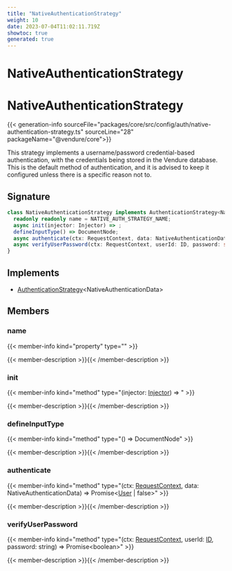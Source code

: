 ```yaml
---
title: "NativeAuthenticationStrategy"
weight: 10
date: 2023-07-04T11:02:11.719Z
showtoc: true
generated: true
---
```

<!-- This file was generated from the Vendure source. Do not modify. Instead, re-run the "docs:build" script -->

# NativeAuthenticationStrategy
<div class="symbol">


# NativeAuthenticationStrategy

{{< generation-info sourceFile="packages/core/src/config/auth/native-authentication-strategy.ts" sourceLine="28" packageName="@vendure/core">}}

This strategy implements a username/password credential-based authentication, with the credentials
being stored in the Vendure database. This is the default method of authentication, and it is advised
to keep it configured unless there is a specific reason not to.

## Signature

```TypeScript
class NativeAuthenticationStrategy implements AuthenticationStrategy<NativeAuthenticationData> {
  readonly readonly name = NATIVE_AUTH_STRATEGY_NAME;
  async init(injector: Injector) => ;
  defineInputType() => DocumentNode;
  async authenticate(ctx: RequestContext, data: NativeAuthenticationData) => Promise<User | false>;
  async verifyUserPassword(ctx: RequestContext, userId: ID, password: string) => Promise<boolean>;
}
```
## Implements

 * <a href='/typescript-api/auth/authentication-strategy#authenticationstrategy'>AuthenticationStrategy</a>&#60;NativeAuthenticationData&#62;


## Members

### name

{{< member-info kind="property" type=""  >}}

{{< member-description >}}{{< /member-description >}}

### init

{{< member-info kind="method" type="(injector: <a href='/typescript-api/common/injector#injector'>Injector</a>) => "  >}}

{{< member-description >}}{{< /member-description >}}

### defineInputType

{{< member-info kind="method" type="() => DocumentNode"  >}}

{{< member-description >}}{{< /member-description >}}

### authenticate

{{< member-info kind="method" type="(ctx: <a href='/typescript-api/request/request-context#requestcontext'>RequestContext</a>, data: NativeAuthenticationData) => Promise&#60;<a href='/typescript-api/entities/user#user'>User</a> | false&#62;"  >}}

{{< member-description >}}{{< /member-description >}}

### verifyUserPassword

{{< member-info kind="method" type="(ctx: <a href='/typescript-api/request/request-context#requestcontext'>RequestContext</a>, userId: <a href='/typescript-api/common/id#id'>ID</a>, password: string) => Promise&#60;boolean&#62;"  >}}

{{< member-description >}}{{< /member-description >}}


</div>
